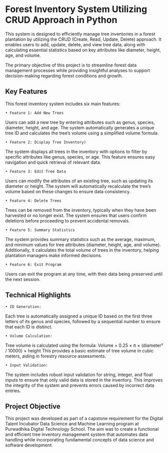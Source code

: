 # Forest Inventory System Utilizing CRUD Approach in Python

This system is designed to efficiently manage tree inventories in a forest plantation by utilizing the CRUD (Create, Read, Update, Delete) approach. It enables users to add, update, delete, and view tree data, along with calculating essential statistics based on key attributes like diameter, height, age, and volume.

The primary objective of this project is to streamline forest data management processes while providing insightful analyses to support decision-making regarding forest conditions and growth.

## Key Features

This forest inventory system includes six main features:

	• Feature 1: Add New Trees 
 Users can add a new tree by entering attributes such as genus, species, diameter, height, and age. The system automatically generates a unique tree ID and calculates the tree’s volume using a simplified volume formula.
 
	• Feature 2: Display Tree Inventory)
 The system displays all trees in the inventory with options to filter by specific attributes like genus, species, or age. This feature ensures easy navigation and quick retrieval of relevant data.
 
	• Feature 3: Edit Tree Data 
 Users can modify the attributes of an existing tree, such as updating its diameter or height. The system will automatically recalculate the tree’s volume based on these changes to ensure data consistency.
 
	• Feature 4: Delete Trees 
 Trees can be removed from the inventory, typically when they have been harvested or no longer exist. The system ensures that users confirm deletions before proceeding to prevent accidental removals.
 
	• Feature 5: Summary Statistics 
 The system provides summary statistics such as the average, maximum, and minimum values for tree attributes (diameter, height, age, and volume). Additionally, it calculates the total volume of trees in the inventory, helping plantation managers make informed decisions.
 
	• Feature 6: Exit Program 
 Users can exit the program at any time, with their data being preserved until the next session.

 ## Technical Highlights

	• ID Generation:
Each tree is automatically assigned a unique ID based on the first three letters of its genus and species, followed by a sequential number to ensure that each ID is distinct.

	• Volume Calculation:
Tree volume is calculated using the formula:
Volume = 0.25 × π × (diameter² / 10000) × height
This provides a basic estimate of tree volume in cubic meters, aiding in forestry resource assessments.

	• Input Validation:
The system includes robust input validation for string, integer, and float inputs to ensure that only valid data is stored in the inventory. This improves the integrity of the system and prevents errors caused by incorrect data entries.

## Project Objective

This project was developed as part of a capstone requirement for the Digital Talent Incubator Data Science and Machine Learning program at Purwadhika Digital Technology School. The aim was to create a functional and efficient tree inventory management system that automates data handling while incorporating fundamental concepts of data science and software development.

